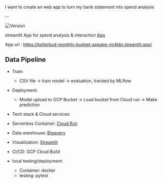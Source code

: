 
I want to create an web app to turn my bank statement into spend analysis

--
<div>
    <img alt="Version" src="https://img.shields.io/badge/Project Number-2-orange.svg?cacheSeconds=2592000" />
</div>

streamlit App for spend analysis & interaction [App](https://kollerbud-monthly-budget-appapp-jm4kbr.streamlit.app/)

App url : <https://kollerbud-monthly-budget-appapp-jm4kbr.streamlit.app/>

## Data Pipeline
* Train:
    * CSV file -> train model -> evaluation, tracked by MLflow
* Deployment:
    * Model upload to GCP Bucket -> Load bucket from Cloud run -> Make prediction

* Tech stack & Cloud services:
* Serverless Container: [Cloud Run](https://cloud.google.com/run)
* Data warehouse: [Bigquery](https://cloud.google.com/bigquery)
* Visualization: [Streamlit](https://docs.streamlit.io/)
* CI/CD: GCP Cloud Build
* local testing/deployment:
    * Container: docker
    * testing: pytest